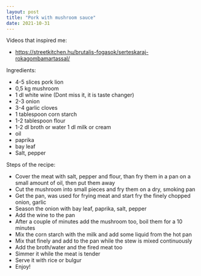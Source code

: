 ```yaml
---
layout: post
title: "Pork with mushroom sauce"
date: 2021-10-31
---
```


Videos that inspired me:
  * https://streetkitchen.hu/brutalis-fogasok/serteskaraj-rokagombamartassal/

Ingredients:
  *  4-5 slices pork lion
  *  0,5 kg mushroom
  *  1 dl white wine (Dont miss it, it is taste changer)
  *  2-3 onion
  *  3-4 garlic cloves
  *  1 tablespoon corn starch
  *  1-2 tablespoon flour
  *  1-2 dl broth or water
     1 dl milk or cream
  *  oil
  *  paprika
  *  bay leaf
  *  Salt, pepper

Steps of the recipe:
  *  Cover the meat with salt, pepper and flour, than fry them in a pan on a small amount of oil, then put them away  
  *  Cut the mushroom into small pieces and fry them on a dry, smoking pan
  *  Get the pan, was used for frying meat and start fry the finely chopped onion, garlic 
  *  Season the onion with bay leaf, paprika, salt, pepper
  *  Add the wine to the pan
  *  After a couple of minutes add the mushroom too, boil them for a 10 minutes
  *  Mix the corn starch with the milk and add some liquid from the hot pan 
  *  Mix that finely and add to the pan while the stew is mixed continuously 
  *  Add the broth/water and the fired meat too
  *  Simmer it while the meat is tender
  *  Serve it with rice or bulgur
  *  Enjoy!
